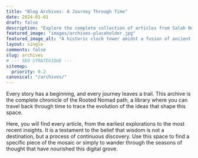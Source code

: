 ```yaml
---
title: "Blog Archives: A Journey Through Time"
date: 2024-01-01
draft: false
description: "Explore the complete collection of articles from Salah Nomad, chronicling the evolution of Rooted Nomadism through stories, insights, and practical frameworks shared over time."
featured_image: "images/archives-placeholder.jpg"
featured_image_alt: "A historic clock tower amidst a fusion of ancient ledgers, scattered coins, modern currency, and glowing digital interfaces, symbolizing a journey through Salah Nomad's archived content and evolving insights."
layout: single
comments: false
slug: archives
# --- SEO STRATÉGIQUE ---
sitemap:
  priority: 0.2
canonical: "/archives/"
---
```


Every story has a beginning, and every journey leaves a trail. This archive is the complete chronicle of the Rooted Nomad path, a library where you can travel back through time to trace the evolution of the ideas that shape this space.

Here, you will find every article, from the earliest explorations to the most recent insights. It is a testament to the belief that wisdom is not a destination, but a process of continuous discovery. Use this space to find a specific piece of the mosaic or simply to wander through the seasons of thought that have nourished this digital grove.